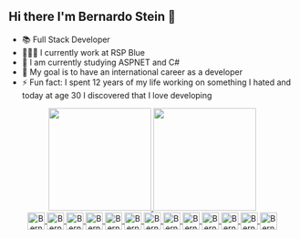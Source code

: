 ## Hi there I'm Bernardo Stein 👋

- 📚 Full Stack Developer
- 🧑🏼‍💻 I currently work at RSP Blue
- 🌱 I am currently studying ASPNET and C#
- 🎯 My goal is to have an international career as a developer
- ⚡ Fun fact: I spent 12 years of my life working on something I hated and today at age 30 I discovered that I love developing




<div align="center">
  <a href="https://github.com/CodeBernardo">
  <img height="180em" src="https://github-readme-stats.vercel.app/api?username=CodeBernardo&show_icons=true&theme=dracula&include_all_commits=true&count_private=true"/>
  <img height="180em" src="https://github-readme-stats.vercel.app/api/top-langs/?username=CodeBernardo&layout=compact&langs_count=7&theme=dracula"/>
</div> 



<div style="display: inline_block" align="center"<br>
<img align="center" alt="Bernardo-html" height="30" src="https://cdn.jsdelivr.net/gh/devicons/devicon/icons/html5/html5-original.svg" />
<img align="center" alt="Bernardo-css" height="30"  src="https://cdn.jsdelivr.net/gh/devicons/devicon/icons/css3/css3-original.svg" />
<img align="center" alt="Bernardo-js" height="30" src="https://cdn.jsdelivr.net/gh/devicons/devicon/icons/javascript/javascript-original.svg" />
<img align="center" alt="Bernardo-react" height="30"  src="https://cdn.jsdelivr.net/gh/devicons/devicon/icons/react/react-original.svg" />
<img align="center" alt="Bernardo-TS" height="30"  src="https://cdn.jsdelivr.net/gh/devicons/devicon/icons/typescript/typescript-original.svg" />
<img img align="center" alt="Bernardo-node" height="30"  src="https://cdn.jsdelivr.net/gh/devicons/devicon/icons/nodejs/nodejs-original.svg" />
<img img align="center" alt="Bernardo-git" height="30"  src="https://icon.icepanel.io/Technology/svg/Git.svg" />
<img img align="center" alt="Bernardo-node" height="30" style="background-color:white;" src="https://icon.icepanel.io/Technology/png-shadow-512/GitHub.png" />
<img img align="center" alt="Bernardo-node" height="30"  src="https://icon.icepanel.io/Technology/svg/PostgresSQL.svg" />
<img img align="center" alt="Bernardo-node" height="30"  src="https://icon.icepanel.io/Technology/svg/Jest.svg" />
<img img align="center" alt="Bernardo-node" height="30"  src="https://icon.icepanel.io/Technology/svg/Bun.svg" />
<img img align="center" alt="Bernardo-node" height="30"  src="https://www.svgrepo.com/show/508894/aspnet.svg" />
<img img align="center" alt="Bernardo-node" height="30" style="background-color:white;" src="https://www.svgrepo.com/show/353622/c-sharp.svg" />


<!-- 
<img img align="center" alt="Bernardo-node" height="30"  src="https://icon.icepanel.io/Technology/svg/Jest.svg" />
<img img align="center" alt="Bernardo-node" height="30" src="https://icon.icepanel.io/Technology/svg/Jest.svg" /> 
-->


</div>


